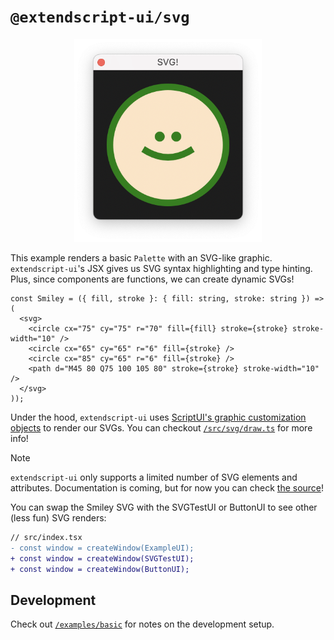 # `@extendscript-ui/svg`

<p align="center">
  <img src="example.png" width="300" alt="screenshot of svg palette"/>
</p>

This example renders a basic `Palette` with an SVG-like graphic. `extendscript-ui`'s JSX gives us SVG syntax highlighting and type hinting. Plus, since components are functions, we can create dynamic SVGs!

<!-- prettier-ignore -->
```tsx
const Smiley = ({ fill, stroke }: { fill: string, stroke: string }) => (
  <svg>
    <circle cx="75" cy="75" r="70" fill={fill} stroke={stroke} stroke-width="10" />
    <circle cx="65" cy="65" r="6" fill={stroke} />
    <circle cx="85" cy="65" r="6" fill={stroke} />
    <path d="M45 80 Q75 100 105 80" stroke={stroke} stroke-width="10" />
  </svg>
));
```

Under the hood, `extendscript-ui` uses [ScriptUI's graphic customization objects](https://extendscript.docsforadobe.dev/user-interface-tools/graphic-customization-objects/) to render our SVGs. You can checkout [`/src/svg/draw.ts`](/src/svg/draw.ts) for more info!

<!-- prettier-ignore -->
> [!NOTE]
> `extendscript-ui` only supports a limited number of SVG elements and attributes. Documentation is coming, but for now you can check [the source](/src/jsx/elements/svg.ts)!

You can swap the Smiley SVG with the SVGTestUI or ButtonUI to see other (less fun) SVG renders:

```diff
// src/index.tsx
- const window = createWindow(ExampleUI);
+ const window = createWindow(SVGTestUI);
+ const window = createWindow(ButtonUI);
```

## Development

Check out [`/examples/basic`](/examples/basic) for notes on the development setup.
